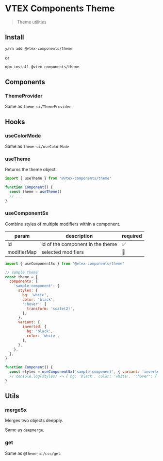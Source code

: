 # VTEX Components Theme

> Theme utilities

## Install

```bash
yarn add @vtex-components/theme
```

or

```bash
npm install @vtex-components/theme
```

## Components

### ThemeProvider

Same as `theme-ui/ThemeProvider`

## Hooks

### useColorMode

Same as `theme-ui/useColorMode`

### useTheme

Returns the theme object

```jsx
import { useTheme } from '@vtex-components/theme'

function Component() {
  const theme = useTheme()
  // ...
}
```

### useComponentSx

Combine styles of multiple modifiers within a component.

| param       | description                      | required |
| ----------- | -------------------------------- | -------- |
| id          | id of the component in the theme | ✅       |
| modifierMap | selected modifiers               | 🚫       |

```jsx
import { useComponentSx } from '@vtex-components/theme'

// sample theme
const theme = {
  components: {
    'sample-component': {
      styles: {
        bg: 'white',
        color: 'black',
        ':hover': {
          transform: 'scale(2)',
        },
      },
      variant: {
        inverted: {
          bg: 'black',
          color: 'white',
        },
      },
    },
  },
}

function Component() {
  const styles = useComponentSx('sample-component', { variant: 'inverted' })
  // console.log(styles) => { bg: 'black', color: 'white', ':hover': { transform: 'scale(2)' } }
}
```

## Utils

### mergeSx

Merges two objects deepply.

Same as `deepmerge`.

### get

Same as `@theme-ui/css/get`.
